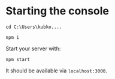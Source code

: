 

# Starting the console

```shell
cd C:\Users\kubko....
```

```shell
npm i
```

Start your server with:

```shell
npm start
```

It should be available via `localhost:3000`.

